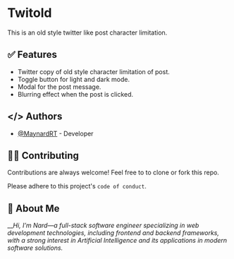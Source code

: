 # Twitold
This is an old style twitter like post character limitation.

## ✅ Features
- Twitter copy of old style character limitation of post.
- Toggle button for light and dark mode.
- Modal for the post message.
- Blurring effect when the post is clicked.

## </> Authors
- [@MaynardRT](https://github.com/MaynardRT) - Developer

## 🧑‍💻 Contributing
Contributions are always welcome!
Feel free to to clone or fork this repo.

Please adhere to this project's `code of conduct`.

## 🚀 About Me
___Hi, I’m Nard—a full-stack software engineer specializing in web development technologies, including frontend and backend frameworks, with a strong interest in Artificial Intelligence and its applications in modern software solutions._
